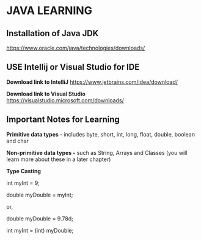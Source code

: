 # JAVA LEARNING

## Installation of Java JDK
https://www.oracle.com/java/technologies/downloads/

## USE Intellij or Visual Studio for IDE

**Download link to IntelliJ** https://www.jetbrains.com/idea/download/

**Download link to Visual Studio** https://visualstudio.microsoft.com/downloads/


## Important Notes for Learning

**Primitive data types -** includes byte, short, int, long, float, double, boolean and char

**Non-primitive data types -** such as String, Arrays and Classes (you will learn more about these in a later chapter)

**Type Casting**

int myInt = 9;

double myDouble = myInt;

or,

double myDouble = 9.78d;

int myInt = (int) myDouble;
